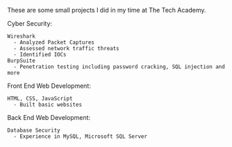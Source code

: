 These are some small projects I did in my time at The Tech Academy.

  Cyber Security:
  
    Wireshark
      - Analyzed Packet Captures
      - Assessed network traffic threats
      - Identified IOCs
    BurpSuite
      - Penetration testing including password cracking, SQL injection and more

  Front End Web Development:
  
    HTML, CSS, JavaScript
      - Built basic websites

  Back End Web Development:
  
    Database Security
      - Experience in MySQL, Microsoft SQL Server
